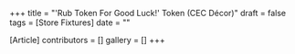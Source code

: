 +++
title = "'Rub Token For Good Luck!' Token (CEC Décor)"
draft = false
tags = [Store Fixtures]
date = ""

[Article]
contributors = []
gallery = []
+++